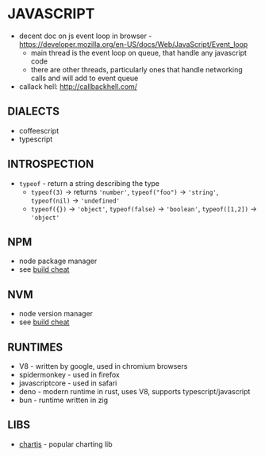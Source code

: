 # JAVASCRIPT
- decent doc on js event loop in browser - https://developer.mozilla.org/en-US/docs/Web/JavaScript/Event_loop
    - main thread is the event loop on queue, that handle any javascript code
    - there are other threads, particularly ones that handle networking calls and will add to event queue
- callack hell: http://callbackhell.com/

## DIALECTS
- coffeescript
- typescript

## INTROSPECTION
- `typeof` - return a string describing the type
    - `typeof(3)` -> returns `'number'`, `typeof("foo")` -> `'string'`, `typeof(nil)` -> `'undefined'`
    - `typeof({})` -> `'object'`, `typeof(false)` -> `'boolean'`, `typeof([1,2])` -> `'object'`

## NPM
- node package manager
- see [build cheat](build_dependency_tools_cheatsheet.md)

## NVM
- node version manager
- see [build cheat](build_dependency_tools_cheatsheet.md)

## RUNTIMES
- V8 - written by google, used in chromium browsers
- spidermonkey - used in firefox
- javascriptcore - used in safari
- deno - modern runtime in rust, uses V8, supports typescript/javascript
- bun - runtime written in zig

## LIBS
- [chartjs](https://github.com/chartjs/Chart.js) - popular charting lib
